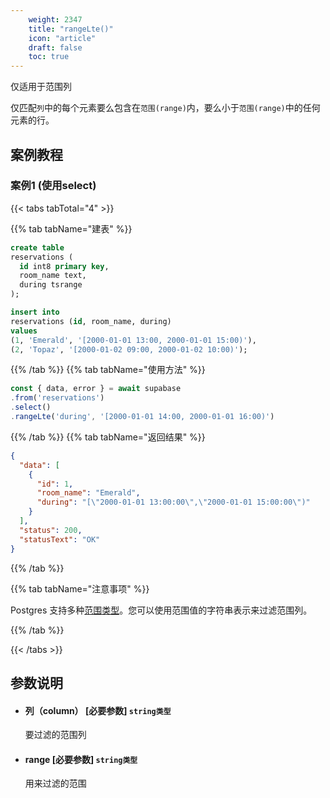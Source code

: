 ```yaml
---
    weight: 2347
    title: "rangeLte()"
    icon: "article"
    draft: false
    toc: true
---
```



仅适用于范围列

仅匹配`列`中的每个元素要么包含在`范围(range)`内，要么小于`范围(range)`中的任何元素的行。



## 案例教程

### 案例1 (使用select)

{{< tabs tabTotal="4" >}}
 
{{% tab tabName="建表" %}}



  ```sql
create table
  reservations (
    id int8 primary key,
    room_name text,
    during tsrange
  );

insert into
  reservations (id, room_name, during)
values
  (1, 'Emerald', '[2000-01-01 13:00, 2000-01-01 15:00)'),
  (2, 'Topaz', '[2000-01-02 09:00, 2000-01-02 10:00)');
  ```



{{% /tab %}}
{{% tab tabName="使用方法" %}}



  ```ts
const { data, error } = await supabase
  .from('reservations')
  .select()
  .rangeLte('during', '[2000-01-01 14:00, 2000-01-01 16:00)')
  ```



{{% /tab %}}
{{% tab tabName="返回结果" %}}



  ```json
  {
    "data": [
      {
        "id": 1,
        "room_name": "Emerald",
        "during": "[\"2000-01-01 13:00:00\",\"2000-01-01 15:00:00\")"
      }
    ],
    "status": 200,
    "statusText": "OK"
  }
  ```



{{% /tab %}}

{{% tab tabName="注意事项" %}}



Postgres 支持多种[范围类型](https://www.postgresql.org/docs/current/rangetypes.html)。您可以使用范围值的字符串表示来过滤范围列。



{{% /tab %}}


{{< /tabs >}}





## 参数说明


<ul className="method-list-group">
  
<li className="method-list-item">
  <h4 className="method-list-item-label">
    <span className="method-list-item-label-name">
      列（column）
    </span>
    <span className="method-list-item-label-badge required">
      [必要参数]
    </span>
    <span className="method-list-item-validation">
      <code>string类型</code>
    </span>
  </h4>
  <div class="method-list-item-description">

要过滤的范围列

  </div>
  
</li>


<li className="method-list-item">
  <h4 className="method-list-item-label">
    <span className="method-list-item-label-name">
      range
    </span>
    <span className="method-list-item-label-badge required">
      [必要参数]
    </span>
    <span className="method-list-item-validation">
      <code>string类型</code>
    </span>
  </h4>
  <div class="method-list-item-description">

用来过滤的范围

  </div>
  
</li>

</ul>